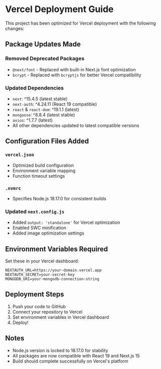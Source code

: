 # Vercel Deployment Guide

This project has been optimized for Vercel deployment with the following changes:

## Package Updates Made

### Removed Deprecated Packages
- `@next/font` - Replaced with built-in Next.js font optimization
- `bcrypt` - Replaced with `bcryptjs` for better Vercel compatibility

### Updated Dependencies
- `next`: ^15.4.5 (latest stable)
- `next-auth`: ^4.24.11 (React 19 compatible)
- `react` & `react-dom`: ^19.1.1 (latest)
- `mongoose`: ^8.8.4 (latest stable)
- `axios`: ^1.7.7 (latest)
- All other dependencies updated to latest compatible versions

## Configuration Files Added

### `vercel.json`
- Optimized build configuration
- Environment variable mapping
- Function timeout settings

### `.nvmrc`
- Specifies Node.js 18.17.0 for consistent builds

### Updated `next.config.js`
- Added `output: 'standalone'` for Vercel optimization
- Enabled SWC minification
- Added image optimization settings

## Environment Variables Required

Set these in your Vercel dashboard:

```
NEXTAUTH_URL=https://your-domain.vercel.app
NEXTAUTH_SECRET=your-secret-key
MONGODB_URI=your-mongodb-connection-string
```

## Deployment Steps

1. Push your code to GitHub
2. Connect your repository to Vercel
3. Set environment variables in Vercel dashboard
4. Deploy!

## Notes

- Node.js version is locked to 18.17.0 for stability
- All packages are now compatible with React 19 and Next.js 15
- Build should complete successfully on Vercel's platform
